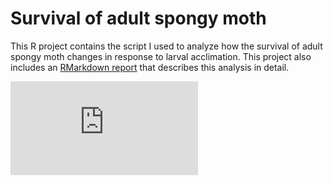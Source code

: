 # Survival of adult spongy moth
This R project contains the script I used to analyze how the survival of adult spongy moth changes in response to larval acclimation. This project also includes an [RMarkdown report](https://github.com/powerssd/survival-analysis-with-spongy-moth/blob/main/LD-adult-survival-analysis.html) that describes this analysis in detail.


![fig_2.pdf](https://github.com/user-attachments/files/16734875/fig_2.pdf)
